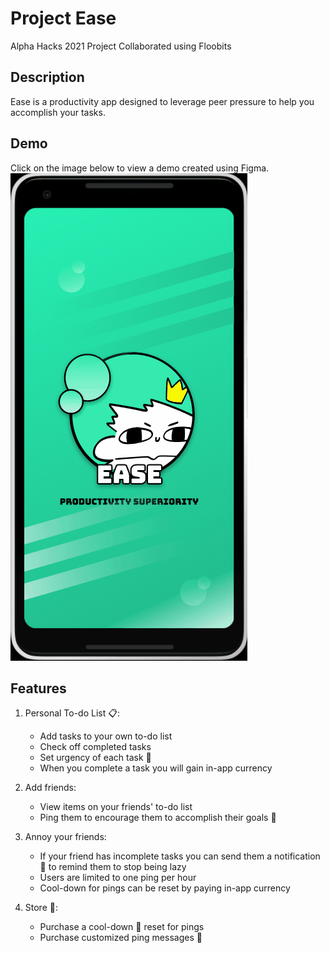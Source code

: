 ﻿# Project Ease
Alpha Hacks 2021 Project
Collaborated using Floobits

## Description
Ease is a productivity app designed to leverage peer pressure to help you accomplish your tasks.  

## Demo
Click on the image below to view a demo created using Figma.  
[![name](https://github.com/Linja82/Project-Ease/blob/master/Screenshots/Ease_Splash.gif)](https://www.figma.com/proto/VcF6febHsmppIk6UrqPyr1/Ease?node-id=11%3A132&scaling=scale-down&page-id=0%3A1)

## Features
1. Personal To-do List 📋:
	- Add tasks to your own to-do list 
	- Check off completed tasks
	- Set urgency of each task 📢  
	- When you complete a task you will gain in-app currency
  
2. Add friends:
	- View items on your friends' to-do list
	- Ping them to encourage them to accomplish their goals 🥅  

3. Annoy your friends:
	- If your friend has incomplete tasks you can send them a notification 🔔 to remind them to stop being lazy
	- Users are limited to one ping per hour
	- Cool-down for pings can be reset by paying in-app currency

4. Store 🧧:
	- Purchase a cool-down 🧊 reset for pings
	- Purchase customized ping messages 📧
